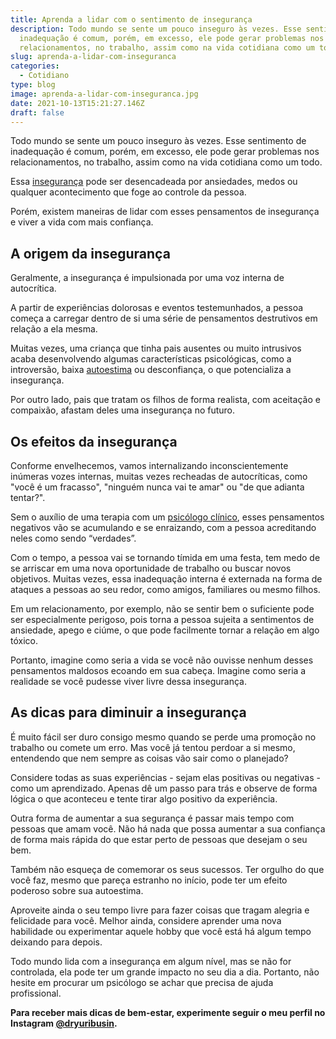 ```yaml
---
title: Aprenda a lidar com o sentimento de insegurança
description: Todo mundo se sente um pouco inseguro às vezes. Esse sentimento de
  inadequação é comum, porém, em excesso, ele pode gerar problemas nos
  relacionamentos, no trabalho, assim como na vida cotidiana como um todo.
slug: aprenda-a-lidar-com-inseguranca
categories:
  - Cotidiano
type: blog
image: aprenda-a-lidar-com-inseguranca.jpg
date: 2021-10-13T15:21:27.146Z
draft: false
---
```










Todo mundo se sente um pouco inseguro às vezes. Esse sentimento de inadequação é comum, porém, em excesso, ele pode gerar problemas nos relacionamentos, no trabalho, assim como na vida cotidiana como um todo.

Essa [insegurança](https://yuribusin.com.br/5-dicas-para-vencer-a-inseguranca-no-relacionamento/) pode ser desencadeada por ansiedades, medos ou qualquer acontecimento que foge ao controle da pessoa.

Porém, existem maneiras de lidar com esses pensamentos de insegurança e viver a vida com mais confiança.

## A origem da insegurança

Geralmente, a insegurança é impulsionada por uma voz interna de autocrítica.

A partir de experiências dolorosas e eventos testemunhados, a pessoa começa a carregar dentro de si uma série de pensamentos destrutivos em relação a ela mesma.

Muitas vezes, uma criança que tinha pais ausentes ou muito intrusivos acaba desenvolvendo algumas características psicológicas, como a introversão, baixa [autoestima](https://www.google.com/url?client=internal-element-cse&cx=013413282715532661870:5z8llcwtwhy&q=https://yuribusin.com.br/como-melhorar-autoestima/&sa=U&ved=2ahUKEwj0qpW7mLnzAhXID7kGHa_UDHMQFnoECAIQAg&usg=AOvVaw1C4yYzzzZXyY7PjflQ7Mmq) ou desconfiança, o que potencializa a insegurança.

Por outro lado, pais que tratam os filhos de forma realista, com aceitação e compaixão, afastam deles uma insegurança no futuro.

## Os efeitos da insegurança

Conforme envelhecemos, vamos internalizando inconscientemente inúmeras vozes internas, muitas vezes recheadas de autocríticas, como "você é um fracasso", "ninguém nunca vai te amar" ou "de que adianta tentar?".

Sem o auxílio de uma terapia com um [psicólogo clínico](https://yuribusin.com.br/pra-que-serve-um-psicologo-clinico/), esses pensamentos negativos vão se acumulando e se enraizando, com a pessoa acreditando neles como sendo “verdades”.

Com o tempo, a pessoa vai se tornando tímida em uma festa, tem medo de se arriscar em uma nova oportunidade de trabalho ou buscar novos objetivos. Muitas vezes, essa inadequação interna é externada na forma de ataques a pessoas ao seu redor, como amigos, familiares ou mesmo filhos.

Em um relacionamento, por exemplo, não se sentir bem o suficiente pode ser especialmente perigoso, pois torna a pessoa sujeita a sentimentos de ansiedade, apego e ciúme, o que pode facilmente tornar a relação em algo tóxico.

Portanto, imagine como seria a vida se você não ouvisse nenhum desses pensamentos maldosos ecoando em sua cabeça. Imagine como seria a realidade se você pudesse viver livre dessa insegurança.

## As dicas para diminuir a insegurança

É muito fácil ser duro consigo mesmo quando se perde uma promoção no trabalho ou comete um erro. Mas você já tentou perdoar a si mesmo, entendendo que nem sempre as coisas vão sair como o planejado?

Considere todas as suas experiências - sejam elas positivas ou negativas - como um aprendizado. Apenas dê um passo para trás e observe de forma lógica o que aconteceu e tente tirar algo positivo da experiência.

Outra forma de aumentar a sua segurança é passar mais tempo com pessoas que amam você. Não há nada que possa aumentar a sua confiança de forma mais rápida do que estar perto de pessoas que desejam o seu bem.

Também não esqueça de comemorar os seus sucessos. Ter orgulho do que você faz, mesmo que pareça estranho no início, pode ter um efeito poderoso sobre sua autoestima.

Aproveite ainda o seu tempo livre para fazer coisas que tragam alegria e felicidade para você. Melhor ainda, considere aprender uma nova habilidade ou experimentar aquele hobby que você está há algum tempo deixando para depois.

Todo mundo lida com a insegurança em algum nível, mas se não for controlada, ela pode ter um grande impacto no seu dia a dia. Portanto, não hesite em procurar um psicólogo se achar que precisa de ajuda profissional.

**Para receber mais dicas de bem-estar, experimente seguir o meu perfil no Instagram [@dryuribusin](https://www.instagram.com/dryuribusin/).**


